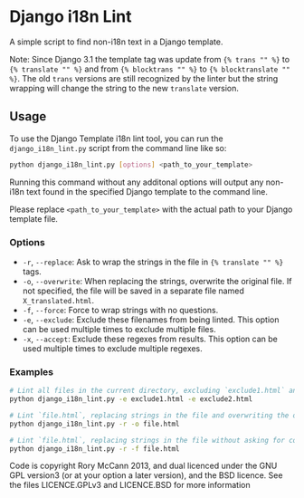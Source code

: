 # Django i18n Lint

A simple script to find non-i18n text in a Django template.

Note: Since Django 3.1 the template tag was update from `{% trans "" %}` to `{% translate "" %}` and from `{% blocktrans "" %}` to `{% blocktranslate "" %}`. 
The old `trans` versions are still recognized by the linter but the string wrapping will change the string to the new `translate` version.

## Usage

To use the Django Template i18n lint tool, you can run the `django_i18n_lint.py` script from the command line like so:

```bash
python django_i18n_lint.py [options] <path_to_your_template>
```

Running this command without any additonal options will output any non-i18n text found in the specified Django template to the command line.

Please replace `<path_to_your_template>` with the actual path to your Django template file.

### Options
- `-r`, `--replace`: Ask to wrap the strings in the file in `{% translate "" %}` tags.
- `-o`, `--overwrite`: When replacing the strings, overwrite the original file. If not specified, the file will be saved in a separate file named `X_translated.html`.
- `-f`, `--force`: Force to wrap strings with no questions.
- `-e`, `--exclude`: Exclude these filenames from being linted. This option can be used multiple times to exclude multiple files.
- `-x`, `--accept`: Exclude these regexes from results. This option can be used multiple times to exclude multiple regexes.

### Examples


```bash
# Lint all files in the current directory, excluding `exclude1.html` and `exclude2.html`
python django_i18n_lint.py -e exclude1.html -e exclude2.html

# Lint `file.html`, replacing strings in the file and overwriting the original file
python django_i18n_lint.py -r -o file.html

# Lint `file.html`, replacing strings in the file without asking for confirmation
python django_i18n_lint.py -r -f file.html
```

Code is copyright Rory McCann 2013, and dual licenced under the GNU GPL version3 (or at your option a later version), and the BSD licence. See the files LICENCE.GPLv3 and LICENCE.BSD for more information

